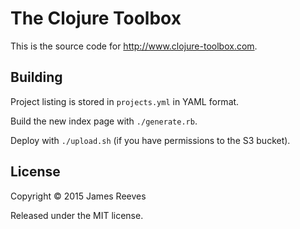 # The Clojure Toolbox

This is the source code for <http://www.clojure-toolbox.com>.

## Building

Project listing is stored in `projects.yml` in YAML format.

Build the new index page with `./generate.rb`.

Deploy with `./upload.sh` (if you have permissions to the S3 bucket).

## License

Copyright © 2015 James Reeves

Released under the MIT license.
